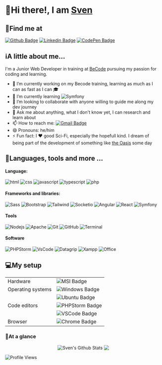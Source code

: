 # :wave:Hi there!, I am [Sven](https://github.com/Sven-I-Am)

## :round_pushpin:Find me at

[![Github Badge](https://img.shields.io/badge/-Github-black?style=plastic-square&logo=github&logoColor=white&link=https://github.com/Sven-I-Am/)](https://github.com/Sven-I-Am)
[![Linkedin Badge](https://img.shields.io/badge/-LinkedIn-blue?style=plastic-square&logo=Linkedin&logoColor=white&link=https://www.linkedin.com/in/sven-vander-mierde/)](https://www.linkedin.com/in/sven-vander-mierde)
[![CodePen Badge](https://img.shields.io/badge/-CodePen-lightgrey?style=plastic-square&logo=CodePen&logoColor=white&link=https://codepen.io/sven-i-am/)](https://codepen.io/sven-i-am)

## :information_source:A little about me...

I'm a Junior Web Developer in training at [BeCode](https://becode.org/) pursuing my passion for coding and learning.

- 🔭 I’m currently working on my Becode training, learning as much as I can as fast as I can :mortar_board:
- 🌱 I’m currently learning ![Symfony](https://img.shields.io/badge/-Symfony-darkslategrey?style=plastic-square&logo=symfony&logoColor=white)
- 👯 I’m looking to collaborate with anyone willing to guide me along my dev journey
- 💬 Ask me about anything, what I don't know yet, I can research and learn about
- 📫 How to reach me: [![Gmail Badge](https://img.shields.io/badge/-Gmail-d14836?style=plastic-square&logo=Gmail&logoColor=white&link=mailto:sven.vander.mierde@gmail.com)](mailto:sven.vander.mierde@gmail.com)
- 😄 Pronouns: he/him
- ⚡ Fun fact: I ❤️ good Sci-Fi, especially the hopefull kind. I dream of being part of the development of something like [the Oasis](https://readyplayerone.fandom.com/wiki/OASIS) some day

## :speech_balloon:Languages, tools and more ...

#### Language:

![html](https://img.shields.io/badge/-HTML-353535?style=plastic-square&logo=html5)
![css](https://img.shields.io/badge/-CSS-353535?style=plastic-square&logo=css3&logoColor=dodgerblue)
![javascript](https://img.shields.io/badge/-Javascript-353535?style=plastic-square&logo=javascript)
![typescript](https://img.shields.io/badge/-Typescript-353535?style=plastic-square&logo=typescript)
![php](https://img.shields.io/badge/-PHP-353535?style=plastic-square&logo=php)

#### Frameworks and libraries:

![Sass](https://img.shields.io/badge/-Sass-353535?style=plastic-square&logo=sass)
![Bootstrap](https://img.shields.io/badge/-Bootstrap-353535?style=plastic-square&logo=bootstrap)
![Tailwind](https://img.shields.io/badge/-Tailwind-353535?style=plastic-square&logo=tailwindcss)
![Socketio](https://img.shields.io/badge/-Socket.io-353535?style=plastic-square&logo=socket.io)
![Angular](https://img.shields.io/badge/-Angular-353535?style=plastic-square&logo=Angular&logoColor=red)
![React](https://img.shields.io/badge/-React-353535?style=plastic-square&logo=react)
![Symfony](https://img.shields.io/badge/-Symfony-353535?style=plastic-square&logo=symfony)

#### Tools

![Nodejs](https://img.shields.io/badge/-Node.Js-353535?style=plastic-square&logo=node.js)
![Apache](https://img.shields.io/badge/-Apache-353535?style=plastic-square&logo=Apache)
![Git](https://img.shields.io/badge/-Git-353535?style=plastic-square&logo=git)
![GitHub](https://img.shields.io/badge/-GitHub-353535?style=plastic-square&logo=github)
![Terminal](https://img.shields.io/badge/-Terminal/Powershell-353535?style=plastic-square&logo=powershell)

#### Software

![PHPStorm](https://img.shields.io/badge/-PhpStorm-353535?style=plastic-square&logo=phpstorm&logoColor=mediumpurple)
![VsCode](https://img.shields.io/badge/-VsCode-353535?style=plastic-square&logo=visualstudiocode&logoColor=dodgerblue)
![Datagrip](https://img.shields.io/badge/-Datagrip-353535?style=plastic-square&logo=datagrip&logoColor=mediumaquamarine)
![Xampp](https://img.shields.io/badge/-Xampp-353535?style=plastic-square&logo=xampp)
![Office](https://img.shields.io/badge/-Office-353535?style=plastic-square&logo=microsoftoffice&logoColor=firebrick)

## :computer:My setup

|                   |                                                                                                                               |
| ----------------- | ----------------------------------------------------------------------------------------------------------------------------- |
| Hardware          | ![MSI Badge](https://img.shields.io/badge/-MSI%20GF75-red?style=plastic-square&logo=msi&logoColor=white)                         |
| Operating systems | ![Windows Badge](https://img.shields.io/badge/-Windows%2010-blue?style=plastic-square&logo=windows&logoColor=white)              |
|                   | ![Ubuntu Badge](https://img.shields.io/badge/-Ubuntu%2020.04-purple?style=plastic-square&logo=ubuntu&logoColor=white)            |
| Code editors      | ![PHPStorm Badge](https://img.shields.io/badge/-PHPStorm-mediumslateblue?style=plastic-square&logo=phpstorm&logoColor=white)     |
|                   | ![VSCode Badge](https://img.shields.io/badge/-VS%20Code-dodgerblue?style=plastic-square&logo=visual-studio-code&logoColor=white) |
| Browser           | ![Chrome Badge](https://img.shields.io/badge/-Chrome-dodgerblue?style=plastic-square&logo=google-chrome&logoColor=white)         |

### :rocket:At a glance

<p align="center">
<img align="center" src="https://github-readme-stats.vercel.app/api?username=Sven-I-Am&show_icons=true&line_height=21&theme=react" alt="Sven's Github Stats" />
<img align="center" src="https://github-readme-stats.vercel.app/api/top-langs/?username=Sven-I-Am&theme=react&line_height=27&layout=compact" />
</p>

![Profile Views](https://komarev.com/ghpvc/?username=Sven-I-Am)
